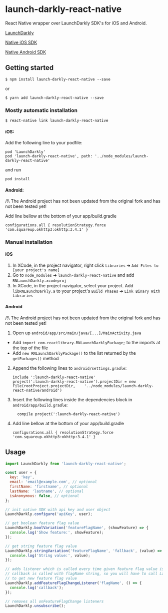 
# launch-darkly-react-native

React Native wrapper over LaunchDarkly SDK's for iOS and Android.

[LaunchDarkly](https://launchdarkly.com)

[Native iOS SDK](https://github.com/launchdarkly/ios-client)

[Native Android SDK](https://github.com/launchdarkly/android-client)

## Getting started

`$ npm install launch-darkly-react-native --save`

or

``$ yarn add launch-darkly-react-native --save``

### Mostly automatic installation

`$ react-native link launch-darkly-react-native`

#### iOS:

Add the following line to your podfile:
```
pod 'LaunchDarkly'
pod 'launch-darkly-react-native', path: '../node_modules/launch-darkly-react-native'
```
and run
```
pod install
```

#### Android:

/!\ The Android project has not been updated from the original fork and has not been tested yet!

Add line bellow at the bottom of your app/build.gradle
  ```
  configurations.all { resolutionStrategy.force 'com.squareup.okhttp3:okhttp:3.4.1' }
  ```

### Manual installation


#### iOS

1. In XCode, in the project navigator, right click `Libraries` ➜ `Add Files to [your project's name]`
2. Go to `node_modules` ➜ `launch-darkly-react-native` and add `RNLaunchDarkly.xcodeproj`
3. In XCode, in the project navigator, select your project. Add `libRNLaunchDarkly.a` to your project's `Build Phases` ➜ `Link Binary With Libraries`

#### Android

/!\ The Android project has not been updated from the original fork and has not been tested yet!

1. Open up `android/app/src/main/java/[...]/MainActivity.java`
  - Add `import com.reactlibrary.RNLaunchDarklyPackage;` to the imports at the top of the file
  - Add `new RNLaunchDarklyPackage()` to the list returned by the `getPackages()` method
2. Append the following lines to `android/settings.gradle`:
  	```
  	include ':launch-darkly-react-native'
  	project(':launch-darkly-react-native').projectDir = new File(rootProject.projectDir, 	'../node_modules/launch-darkly-react-native/android')
  	```
3. Insert the following lines inside the dependencies block in `android/app/build.gradle`:
  	```
      compile project(':launch-darkly-react-native')
  	```
4. Add line bellow at the bottom of your app/build.gradle
    ```
    configurations.all { resolutionStrategy.force 'com.squareup.okhttp3:okhttp:3.4.1' }
    ```


## Usage
```javascript
import LaunchDarkly from 'launch-darkly-react-native';

const user = {
  key: 'key',
  email: 'email@example.com', // optional
  firstName: 'firstname', // optional
  lastName: 'lastname', // optional
  isAnonymous: false, // optional
};

// init native SDK with api key and user object
LaunchDarkly.configure('apiKey', user);

// get boolean feature flag value
LaunchDarkly.boolVariation('featureFlagName', (showFeature) => {
  console.log('Show feature:', showFeature);
});

// get string feature flag value
LaunchDarkly.stringVariation('featureFlagName', 'fallback', (value) => {
  console.log('String value:', value);
});

// adds listener which is called every time given feature flag value is changed
// callback is called with flagName string, so you will have to call LaunchDarkly.boolVariation()
// to get new feature flag value
LaunchDarkly.addFeatureFlagChangeListener('flagName', () => {
  console.log('callback');
});

// removes all onFeatureFlagChange listeners
LaunchDarkly.unsubscribe();
```
